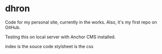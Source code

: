dhron
=====

Code for my personal site, currently in the works. Also, it's my first repo on GitHub.

Testing this on local server with Anchor CMS installed.

index is the souce code
stylsheet is the css
